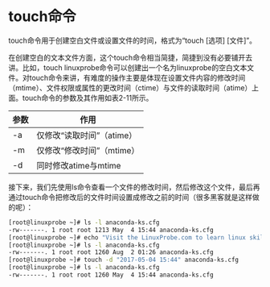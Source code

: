 # touch命令

touch命令用于创建空白文件或设置文件的时间，格式为“touch [选项] [文件]”。

在创建空白的文本文件方面，这个touch命令相当简捷，简捷到没有必要铺开去讲。比如，touch linuxprobe命令可以创建出一个名为linuxprobe的空白文本文件。对touch命令来讲，有难度的操作主要是体现在设置文件内容的修改时间（mtime）、文件权限或属性的更改时间（ctime）与文件的读取时间（atime）上面。touch命令的参数及其作用如表2-11所示。

| 参数 | 作用                      |
| ---- | ------------------------- |
| -a   | 仅修改“读取时间”（atime） |
| -m   | 仅修改“修改时间”（mtime） |
| -d   | 同时修改atime与mtime      |

接下来，我们先使用ls命令查看一个文件的修改时间，然后修改这个文件，最后再通过touch命令把修改后的文件时间设置成修改之前的时间（很多黑客就是这样做的呢）：
```sh
[root@linuxprobe ~]# ls -l anaconda-ks.cfg 
-rw-------. 1 root root 1213 May  4 15:44 anaconda-ks.cfg
[root@linuxprobe ~]# echo "Visit the LinuxProbe.com to learn linux skills" >> anaconda-ks.cfg
[root@linuxprobe ~]# ls -l anaconda-ks.cfg
-rw-------. 1 root root 1260 Aug  2 01:26 anaconda-ks.cfg
[root@linuxprobe ~]# touch -d "2017-05-04 15:44" anaconda-ks.cfg 
[root@linuxprobe ~]# ls -l anaconda-ks.cfg 
-rw-------. 1 root root 1260 May  4 15:44 anaconda-ks.cfg
```
